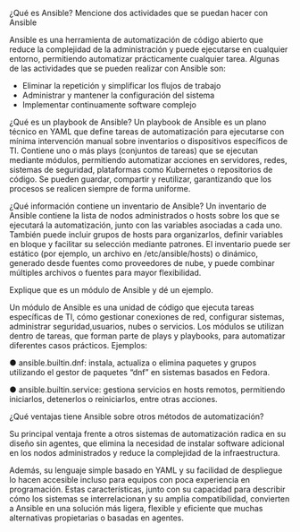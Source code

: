 ¿Qué es Ansible? Mencione dos actividades que se puedan hacer con Ansible

Ansible es una herramienta de automatización de código abierto que reduce la complejidad de la administración y puede ejecutarse en cualquier entorno, permitiendo automatizar prácticamente cualquier tarea.
Algunas de las actividades que se pueden realizar con Ansible son:

-	Eliminar la repetición y simplificar los flujos de trabajo
-	Administrar y mantener la configuración del sistema
-	Implementar continuamente software complejo


¿Qué es un playbook de Ansible?
Un playbook de Ansible es un plano técnico en YAML que define tareas de automatización para ejecutarse con mínima intervención manual sobre inventarios o dispositivos específicos de TI.
Contiene uno o más plays (conjuntos de tareas) que se ejecutan mediante módulos, permitiendo automatizar acciones en servidores, redes, sistemas de seguridad, plataformas como Kubernetes o repositorios de código.
Se pueden guardar, compartir y reutilizar, garantizando que los procesos se realicen siempre de forma uniforme.


¿Qué información contiene un inventario de Ansible?
Un inventario de Ansible contiene la lista de nodos administrados o hosts sobre los que se ejecutará la automatización, junto con las variables asociadas a cada uno. También puede incluir grupos de hosts para organizarlos, definir variables en bloque y facilitar su selección mediante patrones.
El inventario puede ser estático (por ejemplo, un archivo en /etc/ansible/hosts) o dinámico, generado desde fuentes como proveedores de nube, y puede combinar múltiples archivos o fuentes para mayor flexibilidad.





Explique que es un módulo de Ansible y dé un ejemplo.

Un módulo de Ansible es una unidad de código que ejecuta tareas específicas de TI, cómo gestionar conexiones de red, configurar sistemas, administrar seguridad,usuarios, nubes o servicios. Los módulos se utilizan dentro de tareas, que forman parte de plays y playbooks, para automatizar diferentes casos prácticos.
Ejemplos:

●	ansible.builtin.dnf: instala, actualiza o elimina paquetes y grupos utilizando el
gestor de paquetes “dnf” en sistemas basados en Fedora.

●	ansible.builtin.service: gestiona servicios en hosts remotos, permitiendo iniciarlos, detenerlos o reiniciarlos, entre otras acciones.


¿Qué ventajas tiene Ansible sobre otros métodos de automatización?

Su principal ventaja frente a otros sistemas de automatización radica en su diseño sin agentes, que elimina la necesidad de instalar software adicional en los nodos administrados y reduce la complejidad de la infraestructura.

 Además, su lenguaje simple basado en YAML y su facilidad de despliegue lo hacen accesible incluso para equipos con poca experiencia en programación. Estas características, junto con su capacidad para describir cómo los sistemas se interrelacionan y su amplia compatibilidad, convierten a Ansible en una solución más ligera, flexible y eficiente que muchas alternativas propietarias o basadas en agentes.
